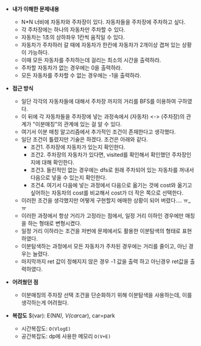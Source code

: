 - **내가 이해한 문제내용**
  - N*N 너비에 자동차와 주차장이 있다. 자동차들을 주차장에 주차하고 싶다.
  - 각 주차장에는 하나의 자동차만 주차할 수 있다.
  - 자동차는 1초의 상하좌우 1칸씩 움직일 수 있다.
  - 자동차가 주차하러 갈 때에 자동차가 한칸에 자동차가 2개이상 겹쳐 있는 상황이 가능하다.
  - 이때 모든 자동차를 주차하는데 걸리는 최소의 시간을 출력하라.
  - 주차할 자동차가 없는 경우에는 0을 출력하라.
  - 모든 자동차를 주차할 수 없는 경우에는 -1을 출력하라.

- **접근 방식**
  - 일단 각각의 자동차들에 대해서 주차장 까지의 거리를 BFS를 이용하여 구하였다.
  - 이 뒤에 각 자동차들을 주차장에 넣는 과정속에서 (자동차) <-> (주차장)의 관계가 "이분매칭"의 관계에 있는 걸 알 수 있다.
  - 여기서 이분 매칭 알고리즘에서 추가적인 조건이 존재한다고 생각했다.
  - 일단 조건이 틀렸지만 기술은 하겠다. 조건은 아래와 같다.
    - 조건1. 주차장에 자동차가 있는지 확인한다.
    - 조건2. 주차장의 자동차가 있다면, visited를 확인해서 확인했던 주차장인지에 대해 확인한다.
    - 조건3. 들린적인 없는 경우에는 dfs로 원래 주차되어 있는 자동차를 꺼내서 다음으로 넣을 수 있는지 확인한다.
    - 조건4. 여기서 다음에 넣는 과정에서 다음으로 옮기는 것에 cost와 옮기고 싶어하는 자동차의 cost를 비교해서 cost가 더 작은 쪽으로 선택한다.
  - 이러한 조건을 생각했지만 어떻게 구현할지 애매한 상황이 되어 버렸다.... ㅠ_ㅠ
  - 이러한 과정에서 항상 거리가 고정라는 점에서, 일정 거리 이하인 경우에만 매칭을 하는 형태로 변형시켰다.
  - 일정 거리 이하라는 조건을 저번에 문제에서도 활용한 이분탐색의 형태로 표현하였다.
  - 이분탐색하는 과정에서 모든 자동차가 주차된 경우에는 거리를 줄이고, 아닌 경우는 늘렸다.
  - 마지막까지 ret 값이 정해지지 않은 경우 -1 값을 출력 하고 아닌경우 ret값을 출력하였다.

- **어려웠던 점**
  - 이분매칭의 주차장 선택 조건을 단순화하기 위해 이분탐색을 사용하는데, 이를 생각하는게 어려웠다.

- **복잡도**
  $(var): E(N*N), V(car*car), car=park
  - 시간복잡도: `O(VlogE)`
  - 공간복잡도: dp에 사용한 메모리 `O(V+E)`
